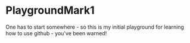 # PlaygroundMark1
One has to start somewhere - so this is my initial playground for learning how to use github - you've been warned!
